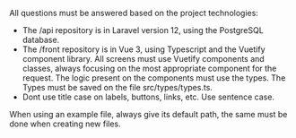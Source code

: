 All questions must be answered based on the project technologies:
- The /api repository is in Laravel version 12, using the PostgreSQL database.
- The /front repository is in Vue 3, using Typescript and the Vuetify component library. All screens must use Vuetify components and classes, always focusing on the most appropriate component for the request. The logic present on the components must use the types. The Types must be saved on the file src/types/types.ts.
- Dont use title case on labels, buttons, links, etc. Use sentence case.

When using an example file, always give its default path, the same must be done when creating new files.
